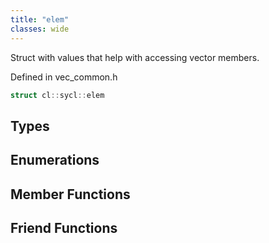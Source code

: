 ```yaml
---
title: "elem"
classes: wide
---
```


Struct with values that help with accessing vector members.

Defined in vec_common.h

```cpp
struct cl::sycl::elem
```

## Types

## Enumerations

## Member Functions


## Friend Functions

